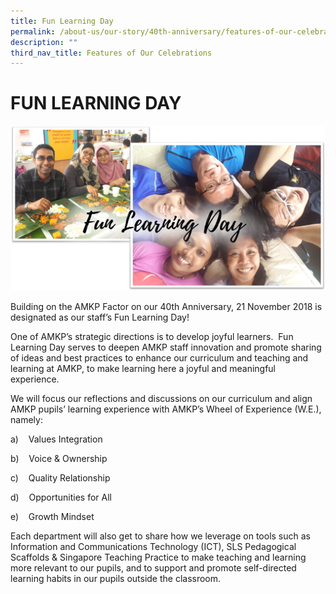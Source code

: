 ```yaml
---
title: Fun Learning Day
permalink: /about-us/our-story/40th-anniversary/features-of-our-celebrations/fun-learning-day/
description: ""
third_nav_title: Features of Our Celebrations
---
```

# FUN LEARNING DAY

![](/images/About%20Us/40th%20Anniversary/FunLearningDay.png)

Building on the AMKP Factor on our 40th Anniversary, 21 November 2018 is designated as our staff’s Fun Learning Day! 

One of AMKP’s strategic directions is to develop joyful learners.  Fun Learning Day serves to deepen AMKP staff innovation and promote sharing of ideas and best practices to enhance our curriculum and teaching and learning at AMKP, to make learning here a joyful and meaningful experience.

We will focus our reflections and discussions on our curriculum and align AMKP pupils’ learning experience with AMKP’s Wheel of Experience (W.E.), namely:

a)    Values Integration

b)    Voice & Ownership

c)    Quality Relationship

d)    Opportunities for All

e)    Growth Mindset

Each department will also get to share how we leverage on tools such as Information and Communications Technology (ICT), SLS Pedagogical Scaffolds & Singapore Teaching Practice to make teaching and learning more relevant to our pupils, and to support and promote self-directed learning habits in our pupils outside the classroom.